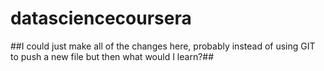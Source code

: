 # datasciencecoursera
##I could just make all of the changes here, probably instead of using GIT to push a new file but then what would I learn?##
